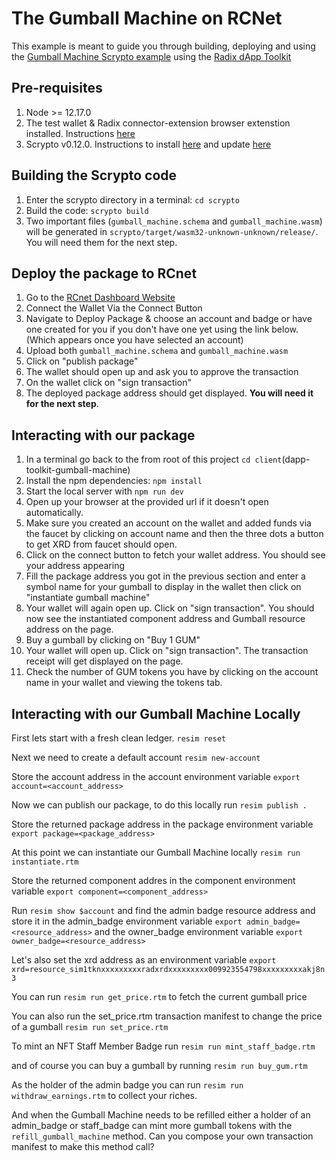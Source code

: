 # The Gumball Machine on RCNet
This example is meant to guide you through building, deploying and using the [Gumball Machine Scrypto example](https://github.com/radixdlt/scrypto-examples/tree/main/full-stack/dapp-toolkit-gumball-machine) using the [Radix dApp Toolkit](https://github.com/radixdlt/radix-dapp-toolkit#readme)

## Pre-requisites
1. Node >= 12.17.0
2. The test wallet & Radix connector-extension browser extenstion installed. Instructions [here](https://docs-babylon.radixdlt.com/main/getting-started-developers/wallet-and-connector.html)
3. Scrypto v0.12.0. Instructions to install [here](https://docs-babylon.radixdlt.com/main/getting-started-developers/first-component/install-scrypto.html) and update [here](https://docs-babylon.radixdlt.com/main/getting-started-developers/first-component/updating-scrypto.html)

## Building the Scrypto code
1. Enter the scrypto directory in a terminal: `cd scrypto`
1. Build the code: `scrypto build`
1. Two important files (`gumball_machine.schema` and `gumball_machine.wasm`) will be generated in `scrypto/target/wasm32-unknown-unknown/release/`. You will need them for the next step.

## Deploy the package to RCnet
1. Go to the [RCnet Dashboard Website](https://rcnet-v3-dashboard.radixdlt.com/)
2. Connect the Wallet Via the Connect Button
3. Navigate to Deploy Package & choose an account and badge or have one created for you if you don't have one yet using the link below. (Which appears once you have selected an account)
4. Upload both `gumball_machine.schema` and `gumball_machine.wasm`
5. Click on "publish package"
6. The wallet should open up and ask you to approve the transaction
7. On the wallet click on "sign transaction"
8. The deployed package address should get displayed. **You will need it for the next step**.

## Interacting with our package
1. In a terminal go back to the from root of this project `cd client`(dapp-toolkit-gumball-machine)
2. Install the npm dependencies: `npm install`
3. Start the local server with `npm run dev`
4. Open up your browser at the provided url if it doesn't open automatically.
5. Make sure you created an account on the wallet and added funds via the faucet by clicking on account name and then the three dots a button to get XRD from faucet should open.
6. Click on the connect button to fetch your wallet address. You should see your address appearing 
7. Fill the package address you got in the previous section and enter a symbol name for your gumball to display in the wallet then click on "instantiate gumball machine"
8. Your wallet will again open up. Click on "sign transaction". You should now see the instantiated component address and Gumball resource address on the page.
9. Buy a gumball by clicking on "Buy 1 GUM"
10. Your wallet will open up. Click on "sign transaction". The transaction receipt will get displayed on the page.
11. Check the number of GUM tokens you have by clicking on the account name in your wallet and viewing the tokens tab.

## Interacting with our Gumball Machine Locally
First lets start with a fresh clean ledger.
`resim reset`

Next we need to create a default account `resim new-account`

Store the account address in the account environment variable
`export account=<account_address>`

Now we can publish our package, to do this locally run
`resim publish .`

Store the returned package address in the package environment variable `export package=<package_address>`

At this point we can instantiate our Gumball Machine locally `resim run instantiate.rtm`

Store the returned component addres in the component environment variable `export component=<component_address>`

Run `resim show $account` and find the admin badge resource address and store it in the admin_badge environment variable `export admin_badge=<resource_address>` and the owner_badge environment variable `export owner_badge=<resource_address>`

Let's also set the xrd address as an environment variable `export xrd=resource_sim1tknxxxxxxxxxradxrdxxxxxxxxx009923554798xxxxxxxxxakj8n3`

You can run `resim run get_price.rtm` to fetch the current gumball price

You can also run the set_price.rtm transaction manifest to change the price of a gumball `resim run set_price.rtm`

To mint an NFT Staff Member Badge run `resim run mint_staff_badge.rtm`

and of course you can buy a gumball by running `resim run buy_gum.rtm`

As the holder of the admin badge you can run `resim run withdraw_earnings.rtm` to collect your riches.

And when the Gumball Machine needs to be refilled either a holder of an admin_badge or staff_badge can mint more gumball tokens with the `refill_gumball_machine` method. Can you compose your own transaction manifest to make this method call?
